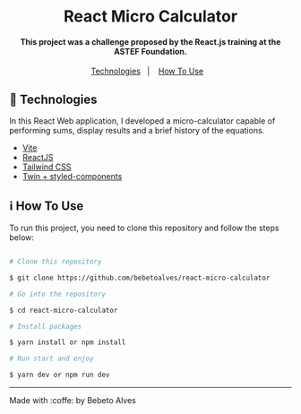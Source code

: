 <h1  align="center">React Micro Calculator</h1>
<h4  align="center">This project was a challenge proposed by the React.js training at the ASTEF Foundation.</h4>
<p  align="center">
    <a  href="#rocket-technologies">Technologies</a>&nbsp;&nbsp;&nbsp;|&nbsp;&nbsp;&nbsp;
    <a  href="#information_source-how-to-use">How To Use</a>&nbsp;&nbsp;&nbsp;
</p>

## :rocket: Technologies

In this React Web application, I developed a micro-calculator capable of performing sums, display results and a brief history of the equations.

- [Vite](https://vitejs.dev/)
- [ReactJS](https://pt-br.reactjs.org/)
- [Tailwind CSS](https://tailwindcss.com/)
- [Twin + styled-components](https://github.com/ben-rogerson/twin.macro)

## :information_source: How To Use

To run this project, you need to clone this repository and follow the steps below:

```bash

# Clone this repository

$ git clone https://github.com/bebetoalves/react-micro-calculator

# Go into the repository

$ cd react-micro-calculator

# Install packages

$ yarn install or npm install

# Run start and enjoy

$ yarn dev or npm run dev

```

---

Made with :coffe: by Bebeto Alves
